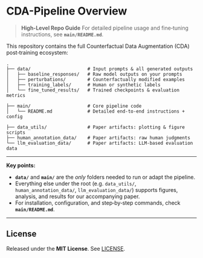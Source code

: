 # CDA-Pipeline Overview

> **High-Level Repo Guide**
> For detailed pipeline usage and fine‐tuning instructions, see **`main/README.md`**.

This repository contains the full Counterfactual Data Augmentation (CDA) post‑training ecosystem:

```text
.
├── data/                     # Input prompts & all generated outputs
│   ├── baseline_responses/   # Raw model outputs on your prompts
│   ├── perturbations/        # Counterfactually modified examples
│   ├── training_labels/      # Human or synthetic labels
│   └── fine_tuned_results/   # Trained checkpoints & evaluation metrics

├── main/                     # Core pipeline code
│   └── README.md             # Detailed end‑to‑end instructions + config

├── data_utils/               # Paper artifacts: plotting & figure scripts
├── human_annotation_data/    # Paper artifacts: raw human judgments
└── llm_evaluation_data/      # Paper artifacts: LLM‑based evaluation data
```

---

**Key points:**

* **`data/`** and **`main/`** are the *only* folders needed to run or adapt the pipeline.
* Everything else under the root (e.g. `data_utils/`, `human_annotation_data/`, `llm_evaluation_data/`) supports figures, analysis, and results for our accompanying paper.
* For installation, configuration, and step‑by‑step commands, check **`main/README.md`**.

---

## License

Released under the **MIT License**. See [LICENSE](./LICENSE).

